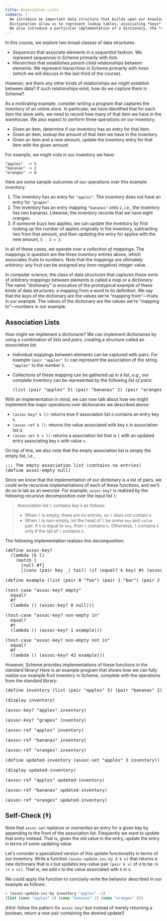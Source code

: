 ```yaml
---
title: Association Lists
summary: |
  We introduce an important data structure that builds upon our knowledge of lists: dictionaries.
  Dictionaries allow us to represent lookup tables, associating *keys* with *values*.
  We also introduce a particular implementation of a dictionary, the *association list*.
---
```


In this course, we explore two broad classes of data structures:

+   *Sequences* that associate elements in a *sequential* fashion.
    We represent sequences in Scheme primarily with *lists*.
+   *Hierarchies* that establishes *parent-child* relationships between elements.
    We represent hierarchies in Scheme primarily with _trees_ (which we will discuss in the last third of the course).

However, are there any other kinds of relationships we might establish between data?
If such relationships exist, how do we capture them in Scheme?

As a motivating example, consider writing a program that captures the inventory of an online store.
In particular, we have identified that for each item the store sells, we need to record how many of that item we have in the warehouse.
We also expect to perform three operations on our inventory:

+   Given an item, determine if our inventory has an entry for that item.
+   Given an item, lookup the amount of that item we have in the inventory.
+   Given an item and a new amount, update the inventory entry for that item with the given amount.

For example, we might note in our inventory we have:

~~~
"apples"  -> 5
"bananas" -> 2
"oranges" -> 8
~~~

Here are some sample outcomes of our operations over this example inventory:

1.  The inventory has an entry for `"apples"`.
    The inventory does not have an entry for `"grapes"`.
2.  The inventory has an entry mapping `"bananas"` onto `2`, *i.e.*, the inventory has two bananas.
    Likewise, the inventory records that we have eight oranges.
3.  If someone buys two applies, we can update the inventory by first looking up the number of apples originally in the inventory, subtracting two from that amount, and then updating the entry for apples with the new amount, `5 - 2 = 3`.

In all of these cases, we operate over a *collection of mappings*.
The mappings in question are the three inventory entries above, which associates fruits to numbers.
Note that the mappings are ultimately arbitrary: any fruit can be assigned any (non-negative) integer value.

In computer science, the class of data structures that captures these sorts of *arbitrary mappings* between elements is called a *map* or a *dictionary*.
The name "dictionary" is evocative of the prototypical example of these kinds of data structures: a mapping from a word to its definition.
We say that the *keys* of the dictionary are the values we're "mapping from"—fruits in our example.
The *values* of the dictionary are the values we're "mapping to"—numbers in our example.

## Association Lists

How might we implement a dictionarie?
We can implement dictionaries by using a combination of *lists* and *pairs*, creating a structure called an *association list*.

+   Individual mappings between elements can be captured with pairs.
    For example `(pair "apples" 5)` can represent the association of the string `"apples"` to the number `5`.
+   Collections of these mapping can be gathered up in a list, *e.g.*, our complete inventory can be represented by the following *list of pairs*:

    <pre class="scamper source-only">
    (list (pair "apples" 5) (pair "bananas" 2) (pair "oranges" 8))
    </pre>

With an implementation in mind, we can now talk about how we might implement the major operations over dictionaries we described above:

+   `(assoc-key? k l)`: returns true if association list `d` contains an entry key `k`.
+   `(assoc-ref k l)`: returns the value associated with key `k` in association list `d`.
+   `(assoc-set k v l)`: returns a association list that is `l` with an updated entry associating key `k` with value `v`.

On top of this, we also note that the empty association list is simply the empty list, *i.e.*,

<pre class="scamper source-only">
;;; The empty association list (contains no entries)
(define assoc-empty null)
</pre>

Since we know that the implementation of our dictionary is a list of pairs, we could write recursive implementations of each of these functions, and we'll do so in lab as an exercise.
For example, `assoc-key?` is realized by the following recursive decomposition over the input list `l`:

> Association list `l` contains key `k` as follows:
> +   When `l` is empty, there are no entries, so `l` _does not_ contain `k`.
> +   When `l` is non-empty, let the head of `l` be some `key` and `value` pair.
>     If `k` is equal to `key`, then `l` contains `k`.
>     Otherwise, `l` contains `k` only if the tail of `l` contains `k`.

The following implementation realizes this decomposition:

<pre class="scamper output">
(define assoc-key?
  (lambda (k l)
    (match l
      [null #f]
      [(cons (pair key _) tail) (if (equal? k key) #t (assoc-key? k tail))])))

(define example (list (pair 0 "foo") (pair 1 "bar") (pair 2 "baz")))

(test-case "assoc-key? empty"
  equal?
  #f
  (lambda () (assoc-key? 0 null)))

(test-case "assoc-key? non-empty in"
  equal?
  #t
  (lambda () (assoc-key? 1 example)))

(test-case "assoc-key? non-empty not in"
  equal?
  #f
  (lambda () (assoc-key? 42 example)))
</pre>

However, Scheme provides implementations of these functions in the standard library!
Here is an example program that shows how we can fully realize our example fruit inventory in Scheme, complete with the operations from the standard library:

<pre class="scamper output">
(define inventory (list (pair "apples" 5) (pair "bananas" 2) (pair "oranges" 8)))

(display inventory)

(assoc-key? "apples" inventory)

(assoc-key? "grapes" inventory)

(assoc-ref "apples" inventory)

(assoc-ref "bananas" inventory)

(assoc-ref "oranges" inventory)

(define updated-inventory (assoc-set "apples" 3 inventory))

(display updated-inventory)

(assoc-ref "apples" updated-inventory)

(assoc-ref "bananas" updated-inventory)

(assoc-ref "oranges" updated-inventory)
</pre>

## Self-Check (‡)

Note that `assoc-set` *replaces* or *overwrites* an entry for a given key by appending to the front of the association list.
Frequently we want to *update* that entry instead.
That is, given the old value in the entry, update the entry in terms of some updating value.

Let's consider a specialized version of this update functionality in terms of our inventory.
Write a function `(assoc-update-inc-by d k n)` that returns a new dictionary that is `d` but updates key-value pair `(pair k v)` of `d` to be `(k (+ v n))`.
That is, we add `n` to the value associated with `k` in `d`.

We could apply the function to concisely write the behavior described in our example as follows:

~~~scheme
> (assoc-update-inc-by inventory "apples" -2)
(list (cons "apples" 3) (cons "bananas" 2) (cons "oranges" 8))
~~~

(_Hint_: follow the pattern for `assoc-key?` but instead of merely returning a boolean, return a new pair containing the desired update!)